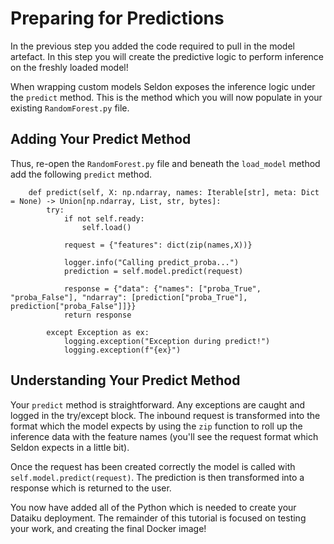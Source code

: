 # Preparing for Predictions

In the previous step you added the code required to pull in the model artefact. In this step you will create the predictive logic to perform inference on the freshly loaded model!

When wrapping custom models Seldon exposes the inference logic under the `predict` method. This is the method which you will now populate in your existing `RandomForest.py` file.

## Adding Your Predict Method

Thus, re-open the `RandomForest.py` file and beneath the `load_model` method add the following `predict` method.

```(python)
    def predict(self, X: np.ndarray, names: Iterable[str], meta: Dict = None) -> Union[np.ndarray, List, str, bytes]:
        try:
            if not self.ready:
                self.load()
            
            request = {"features": dict(zip(names,X))}
            
            logger.info("Calling predict_proba...")
            prediction = self.model.predict(request)
            
            response = {"data": {"names": ["proba_True", "proba_False"], "ndarray": [prediction["proba_True"], prediction["proba_False"]]}}
            return response
        
        except Exception as ex:
            logging.exception("Exception during predict!")
            logging.exception(f"{ex}")
```

## Understanding Your Predict Method

Your `predict` method is straightforward. Any exceptions are caught and logged in the try/except block. The inbound request is transformed into the format which the model expects by using the `zip` function to roll up the inference data with the feature names (you'll see the request format which Seldon expects in a little bit).

Once the request has been created correctly the model is called with `self.model.predict(request)`. The prediction is then transformed into a response which is returned to the user.

You now have added all of the Python which is needed to create your Dataiku deployment. The remainder of this tutorial is focused on testing your work, and creating the final Docker image!
